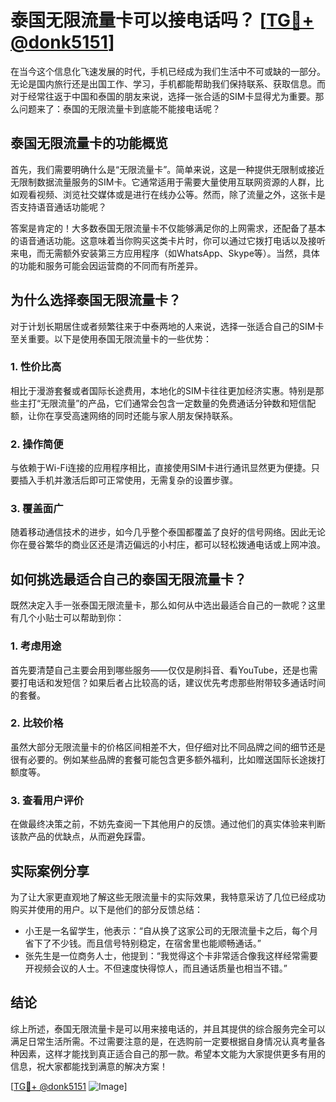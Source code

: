 # 泰国无限流量卡可以接电话吗？ [[TG💪+ @donk5151](https://t.me/s/donk5151)]

在当今这个信息化飞速发展的时代，手机已经成为我们生活中不可或缺的一部分。无论是国内旅行还是出国工作、学习，手机都能帮助我们保持联系、获取信息。而对于经常往返于中国和泰国的朋友来说，选择一张合适的SIM卡显得尤为重要。那么问题来了：泰国的无限流量卡到底能不能接电话呢？

## 泰国无限流量卡的功能概览

首先，我们需要明确什么是“无限流量卡”。简单来说，这是一种提供无限制或接近无限制数据流量服务的SIM卡。它通常适用于需要大量使用互联网资源的人群，比如观看视频、浏览社交媒体或是进行在线办公等。然而，除了流量之外，这张卡是否支持语音通话功能呢？

答案是肯定的！大多数泰国无限流量卡不仅能够满足你的上网需求，还配备了基本的语音通话功能。这意味着当你购买这类卡片时，你可以通过它拨打电话以及接听来电，而无需额外安装第三方应用程序（如WhatsApp、Skype等）。当然，具体的功能和服务可能会因运营商的不同而有所差异。

## 为什么选择泰国无限流量卡？

对于计划长期居住或者频繁往来于中泰两地的人来说，选择一张适合自己的SIM卡至关重要。以下是使用泰国无限流量卡的一些优势：

### 1. **性价比高**
相比于漫游套餐或者国际长途费用，本地化的SIM卡往往更加经济实惠。特别是那些主打“无限流量”的产品，它们通常会包含一定数量的免费通话分钟数和短信配额，让你在享受高速网络的同时还能与家人朋友保持联系。

### 2. **操作简便**
与依赖于Wi-Fi连接的应用程序相比，直接使用SIM卡进行通讯显然更为便捷。只要插入手机并激活后即可正常使用，无需复杂的设置步骤。

### 3. **覆盖面广**
随着移动通信技术的进步，如今几乎整个泰国都覆盖了良好的信号网络。因此无论你在曼谷繁华的商业区还是清迈偏远的小村庄，都可以轻松拨通电话或上网冲浪。

## 如何挑选最适合自己的泰国无限流量卡？

既然决定入手一张泰国无限流量卡，那么如何从中选出最适合自己的一款呢？这里有几个小贴士可以帮助到你：

### 1. **考虑用途**
首先要清楚自己主要会用到哪些服务——仅仅是刷抖音、看YouTube，还是也需要打电话和发短信？如果后者占比较高的话，建议优先考虑那些附带较多通话时间的套餐。

### 2. **比较价格**
虽然大部分无限流量卡的价格区间相差不大，但仔细对比不同品牌之间的细节还是很有必要的。例如某些品牌的套餐可能包含更多额外福利，比如赠送国际长途拨打额度等。

### 3. **查看用户评价**
在做最终决策之前，不妨先查阅一下其他用户的反馈。通过他们的真实体验来判断该款产品的优缺点，从而避免踩雷。

## 实际案例分享

为了让大家更直观地了解这些无限流量卡的实际效果，我特意采访了几位已经成功购买并使用的用户。以下是他们的部分反馈总结：

- 小王是一名留学生，他表示：“自从换了这家公司的无限流量卡之后，每个月省下了不少钱。而且信号特别稳定，在宿舍里也能顺畅通话。”
- 张先生是一位商务人士，他提到：“我觉得这个卡非常适合像我这样经常需要开视频会议的人士。不但速度快得惊人，而且通话质量也相当不错。”

## 结论

综上所述，泰国无限流量卡是可以用来接电话的，并且其提供的综合服务完全可以满足日常生活所需。不过需要注意的是，在选购前一定要根据自身情况认真考量各种因素，这样才能找到真正适合自己的那一款。希望本文能为大家提供更多有用的信息，祝大家都能找到满意的解决方案！

[[TG💪+ @donk5151](https://t.me/s/donk5151) ![Image](https://i.postimg.cc/rwNCRYN7/Snipaste-2025-04-30-17-27-05.png)]